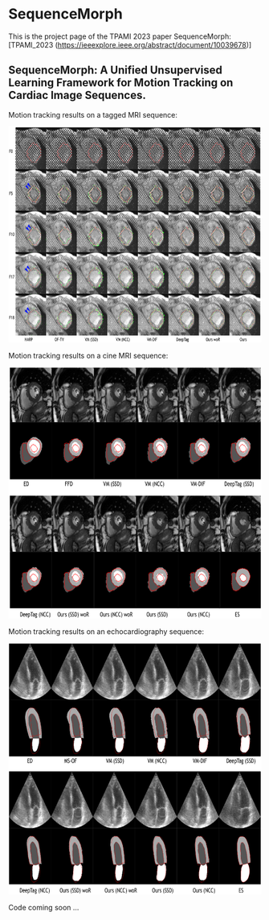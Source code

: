 # SequenceMorph
This is the project page of the TPAMI 2023 paper SequenceMorph: [TPAMI_2023 (https://ieeexplore.ieee.org/abstract/document/10039678)]

## SequenceMorph: A Unified Unsupervised Learning Framework for Motion Tracking on Cardiac Image Sequences.

Motion tracking results on a tagged MRI sequence:
<div align=center><img width="680" height="430" src="https://github.com/DeepTag/SequenceMorph/blob/main/smt.png"/></div>

Motion tracking results on a cine MRI sequence:
<div align=center><img width="650" height="500" src="https://github.com/DeepTag/SequenceMorph/blob/main/smc.png"/></div>

Motion tracking results on an echocardiography sequence:
<div align=center><img width="650" height="500" src="https://github.com/DeepTag/SequenceMorph/blob/main/smu.png"/></div>

Code coming soon ...
